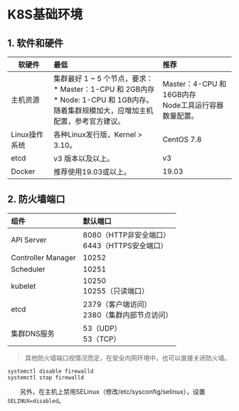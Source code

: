 # K8S基础环境

## 1. 软件和硬件

|软硬件|最低|推荐|
|---|:---|:---|
|主机资源|集群最好 1 ~ 5 个节点，要求：<br/>* Master：1-CPU 和 2GB内存<br/>* Node: 1-CPU 和 1GB内存。<br/>随着集群规模加大，应增加主机配置，参考官方建议。|Master：4-CPU 和 16GB内存<br/>Node工具运行容器数量配置。|
|Linux操作系统|各种Linux发行版，Kernel > 3.10。|CentOS 7.8|
|etcd|v3 版本以及以上。|v3|
|Docker|推荐使用19.03或以上。|19.03|

## 2. 防火墙端口

|组件|默认端口|
|:---|:---|
|API Server|8080（HTTP非安全端口）<br/>6443（HTTPS安全端口）|
|Controller Manager|10252|
|Scheduler|10251|
|kubelet|10250<br/>10255（只读端口）|
|etcd|2379（客户端访问）<br/>2380（集群内部节点访问）|
|集群DNS服务|53（UDP）<br/>53（TCP）|

> 其他防火墙端口视情况而定，在安全内网环境中，也可以直接关闭防火墙。

```shell
systemctl disable firewalld
systemctl stop firewalld
```

&ensp;&ensp;&ensp;&ensp;另外，在主机上禁用SELinux（修改/etc/sysconfig/selinux），设置`SELINUX=disabled`。
